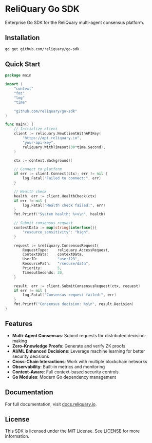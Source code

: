 # ReliQuary Go SDK

Enterprise Go SDK for the ReliQuary multi-agent consensus platform.

## Installation

```bash
go get github.com/reliquary/go-sdk
```

## Quick Start

```go
package main

import (
    "context"
    "fmt"
    "log"
    "time"

    "github.com/reliquary/go-sdk"
)

func main() {
    // Initialize client
    client := reliquary.NewClientWithAPIKey(
        "https://api.reliquary.io",
        "your-api-key",
        reliquary.WithTimeout(30*time.Second),
    )

    ctx := context.Background()

    // Connect to platform
    if err := client.Connect(ctx); err != nil {
        log.Fatal("Failed to connect:", err)
    }

    // Health check
    health, err := client.HealthCheck(ctx)
    if err != nil {
        log.Fatal("Health check failed:", err)
    }
    fmt.Printf("System health: %+v\n", health)

    // Submit consensus request
    contextData := map[string]interface{}{
        "resource_sensitivity": "high",
    }

    request := &reliquary.ConsensusRequest{
        RequestType:    reliquary.AccessRequest,
        ContextData:    contextData,
        UserID:         "user123",
        ResourcePath:   "/secure/data",
        Priority:       5,
        TimeoutSeconds: 30,
    }

    result, err := client.SubmitConsensusRequest(ctx, request)
    if err != nil {
        log.Fatal("Consensus request failed:", err)
    }
    fmt.Printf("Consensus decision: %s\n", result.Decision)
}
```

## Features

- **Multi-Agent Consensus**: Submit requests for distributed decision-making
- **Zero-Knowledge Proofs**: Generate and verify ZK proofs
- **AI/ML Enhanced Decisions**: Leverage machine learning for better security decisions
- **Cross-Chain Interactions**: Work with multiple blockchain networks
- **Observability**: Built-in metrics and monitoring
- **Context-Aware**: Full context-based security controls
- **Go Modules**: Modern Go dependency management

## Documentation

For full documentation, visit [docs.reliquary.io](https://docs.reliquary.io/sdk/go).

## License

This SDK is licensed under the MIT License. See [LICENSE](LICENSE) for more information.
